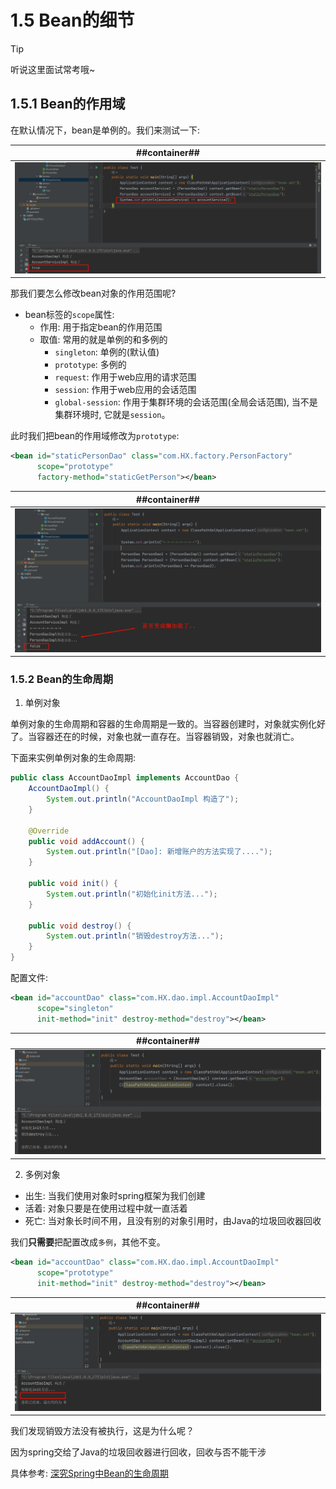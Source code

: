 # 1.5 Bean的细节
> [!TIP]
> 听说这里面试常考哦~

## 1.5.1 Bean的作用域
在默认情况下，bean是单例的。我们来测试一下:

| ##container## |
|:--:|
|![Clip_2024-06-11_17-11-19.png ##w700##](./Clip_2024-06-11_17-11-19.png)|

那我们要怎么修改bean对象的作用范围呢?

- bean标签的`scope`属性:
    - 作用: 用于指定bean的作用范围
    - 取值: 常用的就是单例的和多例的
        - `singleton`: 单例的(默认值)
        - `prototype`: 多例的
        - `request`: 作用于web应用的请求范围
        - `session`: 作用于web应用的会话范围
        - `global-session`: 作用于集群环境的会话范围(全局会话范围), 当不是集群环境时, 它就是`session`。

此时我们把bean的作用域修改为`prototype`:

```xml
<bean id="staticPersonDao" class="com.HX.factory.PersonFactory"
      scope="prototype"
      factory-method="staticGetPerson"></bean>
```

| ##container## |
|:--:|
|![Clip_2024-06-11_17-19-12.png ##w700##](./Clip_2024-06-11_17-19-12.png)|

### 1.5.2 Bean的生命周期
1. 单例对象

单例对象的生命周期和容器的生命周期是一致的。当容器创建时，对象就实例化好了。当容器还在的时候，对象也就一直存在。当容器销毁，对象也就消亡。

下面来实例单例对象的生命周期:

```java
public class AccountDaoImpl implements AccountDao {
    AccountDaoImpl() {
        System.out.println("AccountDaoImpl 构造了");
    }
  
    @Override
    public void addAccount() {
        System.out.println("[Dao]: 新增账户的方法实现了....");
    }

    public void init() {
        System.out.println("初始化init方法...");
    }

    public void destroy() {
        System.out.println("销毁destroy方法...");
    }
}
```

配置文件:

```xml
<bean id="accountDao" class="com.HX.dao.impl.AccountDaoImpl"
      scope="singleton" 
      init-method="init" destroy-method="destroy"></bean>
```

| ##container## |
|:--:|
|![Clip_2024-06-11_17-26-50.png ##w700##](./Clip_2024-06-11_17-26-50.png)|

2. 多例对象

- 出生: 当我们使用对象时spring框架为我们创建
- 活着: 对象只要是在使用过程中就一直活着
- 死亡: 当对象长时间不用，且没有别的对象引用时，由Java的垃圾回收器回收

我们**只需要**把配置改成`多例`，其他不变。

```xml
<bean id="accountDao" class="com.HX.dao.impl.AccountDaoImpl"
      scope="prototype"
      init-method="init" destroy-method="destroy"></bean>
```

| ##container## |
|:--:|
|![Clip_2024-06-11_17-29-58.png ##w700##](./Clip_2024-06-11_17-29-58.png)|

我们发现销毁方法没有被执行，这是为什么呢？

因为spring交给了Java的垃圾回收器进行回收，回收与否不能干涉

具体参考: [深究Spring中Bean的生命周期](https://www.cnblogs.com/javazhiyin/p/10905294.html)